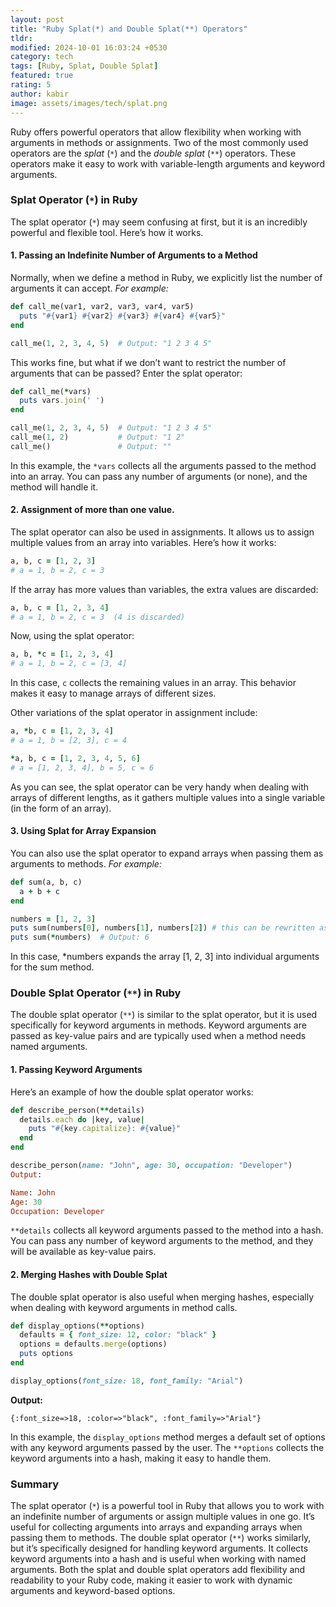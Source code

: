 ```yaml
---
layout: post
title: "Ruby Splat(*) and Double Splat(**) Operators"
tldr: 
modified: 2024-10-01 16:03:24 +0530
category: tech
tags: [Ruby, Splat, Double Splat]
featured: true
rating: 5
author: kabir 
image: assets/images/tech/splat.png
---
```



Ruby offers powerful operators that allow flexibility when working with arguments in methods or assignments. Two of the most commonly used operators are the *splat* (`*`) and the *double splat* (`**`) operators. These operators make it easy to work with variable-length arguments and keyword arguments.

### Splat Operator (`*`) in Ruby
The splat operator (`*`) may seem confusing at first, but it is an incredibly powerful and flexible tool. Here’s how it works.

#### 1. Passing an Indefinite Number of Arguments to a Method
Normally, when we define a method in Ruby, we explicitly list the number of arguments it can accept. *For example:*

```ruby
def call_me(var1, var2, var3, var4, var5)
  puts "#{var1} #{var2} #{var3} #{var4} #{var5}"
end

call_me(1, 2, 3, 4, 5)  # Output: "1 2 3 4 5"
```

This works fine, but what if we don’t want to restrict the number of arguments that can be passed? Enter the splat operator:

```ruby
def call_me(*vars)
  puts vars.join(' ')
end

call_me(1, 2, 3, 4, 5)  # Output: "1 2 3 4 5"
call_me(1, 2)           # Output: "1 2"
call_me()               # Output: ""
```

In this example, the `*vars` collects all the arguments passed to the method into an array. You can pass any number of arguments (or none), and the method will handle it.

#### 2. Assignment of more than one value.
The splat operator can also be used in assignments. It allows us to assign multiple values from an array into variables. Here’s how it works:

```ruby
a, b, c = [1, 2, 3]
# a = 1, b = 2, c = 3
```

If the array has more values than variables, the extra values are discarded:

```ruby
a, b, c = [1, 2, 3, 4]
# a = 1, b = 2, c = 3  (4 is discarded)
```

Now, using the splat operator:

```ruby
a, b, *c = [1, 2, 3, 4]
# a = 1, b = 2, c = [3, 4]
```
In this case, `c` collects the remaining values in an array. This behavior makes it easy to manage arrays of different sizes.

Other variations of the splat operator in assignment include:

```ruby
a, *b, c = [1, 2, 3, 4]
# a = 1, b = [2, 3], c = 4

*a, b, c = [1, 2, 3, 4, 5, 6]
# a = [1, 2, 3, 4], b = 5, c = 6
```

As you can see, the splat operator can be very handy when dealing with arrays of different lengths, as it gathers multiple values into a single variable (in the form of an array).

#### 3. Using Splat for Array Expansion
You can also use the splat operator to expand arrays when passing them as arguments to methods. *For example:*

```ruby
def sum(a, b, c)
  a + b + c
end

numbers = [1, 2, 3]
puts sum(numbers[0], numbers[1], numbers[2]) # this can be rewritten as:
puts sum(*numbers)  # Output: 6
```

In this case, *numbers expands the array [1, 2, 3] into individual arguments for the sum method.

### Double Splat Operator (`**`) in Ruby
The double splat operator (`**`) is similar to the splat operator, but it is used specifically for keyword arguments in methods. Keyword arguments are passed as key-value pairs and are typically used when a method needs named arguments.

#### 1. Passing Keyword Arguments
Here’s an example of how the double splat operator works:

```ruby
def describe_person(**details)
  details.each do |key, value|
    puts "#{key.capitalize}: #{value}"
  end
end

describe_person(name: "John", age: 30, occupation: "Developer")
Output:

Name: John
Age: 30
Occupation: Developer
```

`**details` collects all keyword arguments passed to the method into a hash. You can pass any number of keyword arguments to the method, and they will be available as key-value pairs.

#### 2. Merging Hashes with Double Splat
The double splat operator is also useful when merging hashes, especially when dealing with keyword arguments in method calls.

```ruby
def display_options(**options)
  defaults = { font_size: 12, color: "black" }
  options = defaults.merge(options)
  puts options
end

display_options(font_size: 18, font_family: "Arial")
```

**Output:**

```irb
{:font_size=>18, :color=>"black", :font_family=>"Arial"}
```
In this example, the `display_options` method merges a default set of options with any keyword arguments passed by the user. The `**options` collects the keyword arguments into a hash, making it easy to handle them.

### Summary
The splat operator (`*`) is a powerful tool in Ruby that allows you to work with an indefinite number of arguments or assign multiple values in one go. It’s useful for collecting arguments into arrays and expanding arrays when passing them to methods.
The double splat operator (`**`) works similarly, but it’s specifically designed for handling keyword arguments. It collects keyword arguments into a hash and is useful when working with named arguments.
Both the splat and double splat operators add flexibility and readability to your Ruby code, making it easier to work with dynamic arguments and keyword-based options.
